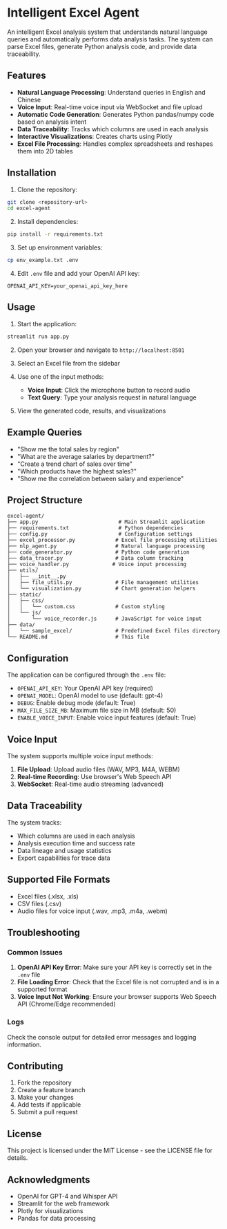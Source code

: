 # Intelligent Excel Agent

An intelligent Excel analysis system that understands natural language queries and automatically performs data analysis tasks. The system can parse Excel files, generate Python analysis code, and provide data traceability.

## Features

- **Natural Language Processing**: Understand queries in English and Chinese
- **Voice Input**: Real-time voice input via WebSocket and file upload
- **Automatic Code Generation**: Generates Python pandas/numpy code based on analysis intent
- **Data Traceability**: Tracks which columns are used in each analysis
- **Interactive Visualizations**: Creates charts using Plotly
- **Excel File Processing**: Handles complex spreadsheets and reshapes them into 2D tables

## Installation

1. Clone the repository:
```bash
git clone <repository-url>
cd excel-agent
```

2. Install dependencies:
```bash
pip install -r requirements.txt
```

3. Set up environment variables:
```bash
cp env_example.txt .env
```

4. Edit `.env` file and add your OpenAI API key:
```
OPENAI_API_KEY=your_openai_api_key_here
```

## Usage

1. Start the application:
```bash
streamlit run app.py
```

2. Open your browser and navigate to `http://localhost:8501`

3. Select an Excel file from the sidebar

4. Use one of the input methods:
   - **Voice Input**: Click the microphone button to record audio
   - **Text Query**: Type your analysis request in natural language

5. View the generated code, results, and visualizations

## Example Queries

- "Show me the total sales by region"
- "What are the average salaries by department?"
- "Create a trend chart of sales over time"
- "Which products have the highest sales?"
- "Show me the correlation between salary and experience"

## Project Structure

```
excel-agent/
├── app.py                          # Main Streamlit application
├── requirements.txt                # Python dependencies
├── config.py                       # Configuration settings
├── excel_processor.py             # Excel file processing utilities
├── nlp_agent.py                   # Natural language processing
├── code_generator.py              # Python code generation
├── data_tracer.py                 # Data column tracking
├── voice_handler.py              # Voice input processing
├── utils/
│   ├── __init__.py
│   ├── file_utils.py              # File management utilities
│   └── visualization.py           # Chart generation helpers
├── static/
│   ├── css/
│   │   └── custom.css             # Custom styling
│   └── js/
│       └── voice_recorder.js      # JavaScript for voice input
├── data/
│   └── sample_excel/              # Predefined Excel files directory
└── README.md                      # This file
```

## Configuration

The application can be configured through the `.env` file:

- `OPENAI_API_KEY`: Your OpenAI API key (required)
- `OPENAI_MODEL`: OpenAI model to use (default: gpt-4)
- `DEBUG`: Enable debug mode (default: True)
- `MAX_FILE_SIZE_MB`: Maximum file size in MB (default: 50)
- `ENABLE_VOICE_INPUT`: Enable voice input features (default: True)

## Voice Input

The system supports multiple voice input methods:

1. **File Upload**: Upload audio files (WAV, MP3, M4A, WEBM)
2. **Real-time Recording**: Use browser's Web Speech API
3. **WebSocket**: Real-time audio streaming (advanced)

## Data Traceability

The system tracks:
- Which columns are used in each analysis
- Analysis execution time and success rate
- Data lineage and usage statistics
- Export capabilities for trace data

## Supported File Formats

- Excel files (.xlsx, .xls)
- CSV files (.csv)
- Audio files for voice input (.wav, .mp3, .m4a, .webm)

## Troubleshooting

### Common Issues

1. **OpenAI API Key Error**: Make sure your API key is correctly set in the `.env` file
2. **File Loading Error**: Check that the Excel file is not corrupted and is in a supported format
3. **Voice Input Not Working**: Ensure your browser supports Web Speech API (Chrome/Edge recommended)

### Logs

Check the console output for detailed error messages and logging information.

## Contributing

1. Fork the repository
2. Create a feature branch
3. Make your changes
4. Add tests if applicable
5. Submit a pull request

## License

This project is licensed under the MIT License - see the LICENSE file for details.

## Acknowledgments

- OpenAI for GPT-4 and Whisper API
- Streamlit for the web framework
- Plotly for visualizations
- Pandas for data processing



